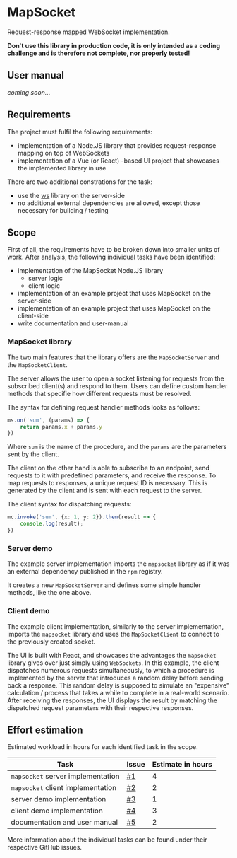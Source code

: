 # MapSocket
Request-response mapped WebSocket implementation.

**Don't use this library in production code, it is only intended as a coding challenge and is therefore not complete, nor properly tested!**

## User manual
*coming soon...*

## Requirements
The project must fulfil the following requirements:
* implementation of a Node.JS library that provides request-response mapping on top of WebSockets
* implementation of a Vue (or React) -based UI project that showcases the implemented library in use

There are two additional constrations for the task:
* use the [ws](https://github.com/websockets/ws) library on the server-side
* no additional external dependencies are allowed, except those necessary for building / testing

## Scope
First of all, the requirements have to be broken down into smaller units of work. After analysis, the following individual tasks have been identified:

* implementation of the MapSocket Node.JS library
    * server logic
    * client logic
* implementation of an example project that uses MapSocket on the server-side
* implementation of an example project that uses MapSocket on the client-side
* write documentation and user-manual

### MapSocket library
The two main features that the library offers are the `MapSocketServer` and the `MapSocketClient`. 

The server allows the user to open a socket listening for requests from the subscribed client(s) and respond to them. Users can define custom handler methods that specifie how different requests must be resolved. 

The syntax for defining request handler methods looks as follows:

```ts
ms.on('sum', (params) => {
    return params.x + params.y
})
```

Where `sum` is the name of the procedure, and the `params` are the parameters sent by the client.

The client on the other hand is able to subscribe to an endpoint, send requests to it with predefined parameters, and receive the response. To map requests to responses, a unique request ID is necessary. This is generated by the client and is sent with each request to the server.

The client syntax for dispatching requests:

```ts
mc.invoke('sum', {x: 1, y: 2}).then(result => {
    console.log(result);
})
```

### Server demo
The example server implementation imports the `mapsocket` library as if it was an external dependency published in the `npm` registry. 

It creates a new `MapSocketServer` and defines some simple handler methods, like the one above.

### Client demo
The example client implementation, similarly to the server implementation, imports the `mapsocket` library and uses the `MapSocketClient` to connect to the previously created socket. 

The UI is built with React, and showcases the advantages the `mapsocket` library gives over just simply using `WebSockets`. In this example, the client dispatches numerous requests simultaneously, to which a procedure is implemented by the server that introduces a random delay before sending back a response. This random delay is supposed to simulate an "expensive" calculation / process that takes a while to complete in a real-world scenario. After receiving the responses, the UI displays the result by matching the dispatched request parameters with their respective responses.


## Effort estimation
Estimated workload in hours for each identified task in the scope.

| Task                              | Issue                                             | Estimate in hours |
| --------------------------------- | ------------------------------------------------- | ----------------- |
| `mapsocket` server implementation | [#1](https://github.com/wlchs/mapsocket/issues/1) | 4                 |
| `mapsocket` client implementation | [#2](https://github.com/wlchs/mapsocket/issues/2) | 2                 |
| server demo implementation        | [#3](https://github.com/wlchs/mapsocket/issues/3) | 1                 |
| client demo implementation        | [#4](https://github.com/wlchs/mapsocket/issues/4) | 3                 |
| documentation and user manual     | [#5](https://github.com/wlchs/mapsocket/issues/5) | 2                 |

More information about the individual tasks can be found under their respective GitHub issues.
